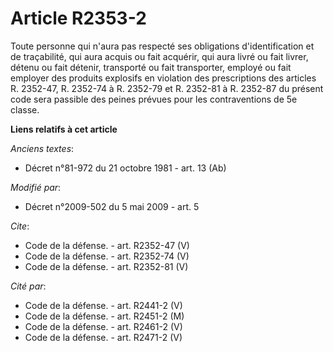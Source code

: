 # Article R2353-2

Toute personne qui n'aura pas respecté ses obligations d'identification et de traçabilité, qui aura acquis ou fait acquérir,
qui aura livré ou fait livrer, détenu ou fait détenir, transporté ou fait transporter, employé ou fait employer des produits
explosifs en violation des prescriptions des articles R. 2352-47, R. 2352-74 à R. 2352-79 et R. 2352-81 à R. 2352-87 du
présent code sera passible des peines prévues pour les contraventions de 5e classe.

**Liens relatifs à cet article**

_Anciens textes_:

  - Décret n°81-972 du 21 octobre 1981 - art. 13 (Ab)

_Modifié par_:

  - Décret n°2009-502 du 5 mai 2009 - art. 5

_Cite_:

  - Code de la défense. - art. R2352-47 (V)
  - Code de la défense. - art. R2352-74 (V)
  - Code de la défense. - art. R2352-81 (V)

_Cité par_:

  - Code de la défense. - art. R2441-2 (V)
  - Code de la défense. - art. R2451-2 (M)
  - Code de la défense. - art. R2461-2 (V)
  - Code de la défense. - art. R2471-2 (V)
